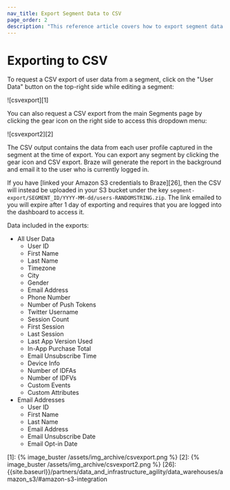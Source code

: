 ```yaml
---
nav_title: Export Segment Data to CSV
page_order: 2
description: "This reference article covers how to export segment data to CSV."
---
```


# Exporting to CSV

To request a CSV export of user data from a segment, click on the "User Data" button on the top-right side while editing a segment:

![csvexport][1]

You can also request a CSV export from the main Segments page by clicking the gear icon on the right side to access this dropdown menu:

![csvexport2][2]

The CSV output contains the data from each user profile captured in the segment at the time of export. You can export any segment by clicking the gear icon and CSV export. Braze will generate the report in the background and email it to the user who is currently logged in.

If you have [linked your Amazon S3 credentials to Braze][26], then the CSV will instead be uploaded in your S3 bucket under the key `segment-export/SEGMENT_ID/YYYY-MM-dd/users-RANDOMSTRING.zip`. The link emailed to you will expire after 1 day of exporting and requires that you are logged into the dashboard to access it.

Data included in the exports:

- All User Data
    - User ID
    - First Name
    - Last Name
    - Timezone
    - City
    - Gender
    - Email Address
    - Phone Number
    - Number of Push Tokens
    - Twitter Username
    - Session Count
    - First Session
    - Last Session
    - Last App Version Used
    - In-App Purchase Total
    - Email Unsubscribe Time 
    - Device Info
    - Number of IDFAs
    - Number of IDFVs
    - Custom Events
    - Custom Attributes
- Email Addresses
    - User ID
    - First Name
    - Last Name
    - Email Address
    - Email Unsubscribe Date
    - Email Opt-in Date



[1]: {% image_buster /assets/img_archive/csvexport.png %}
[2]: {% image_buster /assets/img_archive/csvexport2.png %}
[26]: {{site.baseurl}}/partners/data_and_infrastructure_agility/data_warehouses/amazon_s3/#amazon-s3-integration
